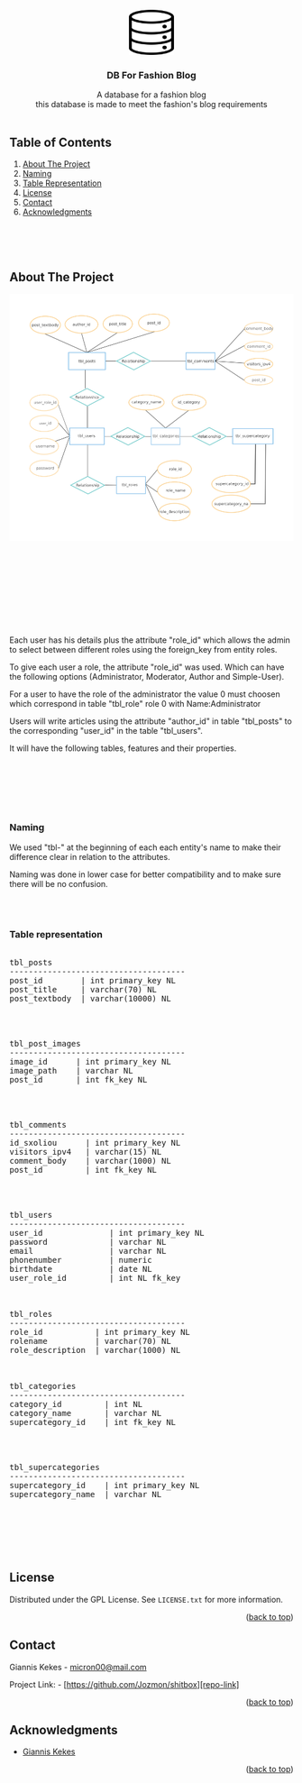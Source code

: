 <!-- PROJECT LOGO -->
<br />
<div align="center">
  <a href="https://github.com/Jozmon/ip-dec2bin-private">
    <img src="images/logo.png" alt="Logo" width="80" height="80">
  </a>

  <h3 align="center">DB For Fashion Blog</h3>

  <p align="center">
    A database for a fashion blog
    <br>
    this database is made to meet the fashion's blog requirements
    <br />
    <br />

  </p>
</div>



<!-- TABLE OF CONTENTS -->

## Table of Contents

  <ol>
    <li>
      <a href="#about-the-project">About The Project</a>
    </li>
    <li>
      <a href="#Naming">Naming</a>
    </li>
    <li>
      <a href="#Table Representation">Table Representation</a>
    </li>
    <li><a href="#license">License</a></li>
    <li><a href="#contact">Contact</a></li>
    <li><a href="#acknowledgments">Acknowledgments</a></li>
  </ol>

<br>
<br>
<br>

<!-- ABOUT THE PROJECT -->
## About The Project

![Product Name Screen Shot][product-screenshot]

<br>
<br>
<br>
<br>
<br>


<br>
<br>
<br>



Each user has his details plus the attribute "role_id" 
which allows the admin to select between different roles
using the foreign_key from entity roles.

To give each user a role, the attribute "role_id" was used.
Which can have the following options (Administrator, Moderator, 
Author and Simple-User).<br>

For a user to have the role of the administrator the value 0 must choosen
which correspond in table "tbl_role" role 0 with Name:Administrator

Users will write articles using the attribute "author_id"
in table "tbl_posts" to the corresponding "user_id" 
in the table "tbl_users".

It will have the following tables, features and their properties.



<br>
<br>
<br>
<br>
<br>

### Naming

We used "tbl-" at the beginning of each each entity's name to make their
difference clear in relation to the attributes.

Naming was done in lower case for better compatibility
and to make sure there will be no confusion.

<br>
<br>

<!-- TBL_PRESENT -->
### Table representation
<pre>

tbl_posts
-------------------------------------
post_id        | int primary_key NL
post_title     | varchar(70) NL
post_textbody  | varchar(10000) NL
<br>


tbl_post_images
-------------------------------------
image_id      | int primary_key NL
image_path    | varchar NL
post_id       | int fk_key NL
<br>


tbl_comments
-------------------------------------
id_sxoliou      | int primary_key NL
visitors_ipv4   | varchar(15) NL
comment_body    | varchar(1000) NL
post_id         | int fk_key NL
<br>


tbl_users
-------------------------------------
user_id              | int primary_key NL
password             | varchar NL
email                | varchar NL
phonenumber          | numeric
birthdate            | date NL
user_role_id         | int NL fk_key
<br>

tbl_roles
-------------------------------------
role_id           | int primary_key NL
rolename          | varchar(70) NL
role_description  | varchar(1000) NL
<br>

tbl_categories
-------------------------------------
category_id         | int NL
category_name       | varchar NL
supercategory_id    | int fk_key NL
<br>


tbl_supercategories
-------------------------------------
supercategory_id    | int primary_key NL
supercategory_name  | varchar NL

</pre>

<br>
<br>
<br>
<br>

<!-- LICENSE -->
## License

Distributed under the GPL License. See `LICENSE.txt` for more information.

<p align="right">(<a href="#readme-top">back to top</a>)</p>



<!-- CONTACT -->
## Contact

Giannis Kekes - micron00@mail.com

Project Link: - [https://github.com/Jozmon/shitbox][repo-link]

<p align="right">(<a href="#readme-top">back to top</a>)</p>



<!-- ACKNOWLEDGMENTS -->
## Acknowledgments

* [Giannis Kekes](micron00@mail.com)

<p align="right">(<a href="#readme-top">back to top</a>)</p>


<!-- MARKDOWN LINKS & IMAGES -->
[product-screenshot]: images/screenshot.png
[repo-link]: https://github.com/Jozmon/shitbox
